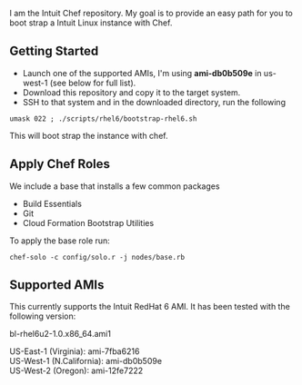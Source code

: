 I am the Intuit Chef repository.  My goal is to provide an easy path for you to boot strap a Intuit Linux instance with Chef.

Getting Started
---------------

* Launch one of the supported AMIs, I'm using **ami-db0b509e** in us-west-1 (see below for full list).
* Download this repository and copy it to the target system.
* SSH to that system and in the downloaded directory, run the following

```
umask 022 ; ./scripts/rhel6/bootstrap-rhel6.sh
```

This will boot strap the instance with chef.

Apply Chef Roles
----------------

We include a base that installs a few common packages

* Build Essentials
* Git
* Cloud Formation Bootstrap Utilities

To apply the base role run:

```
chef-solo -c config/solo.r -j nodes/base.rb
```

Supported AMIs
--------------

This currently supports the Intuit RedHat 6 AMI. It has been tested with the following version:

bl-rhel6u2-1.0.x86_64.ami1 

US-East-1 (Virginia):     ami-7fba6216  
US-West-1 (N.California): ami-db0b509e  
US-West-2 (Oregon):       ami-12fe7222  
